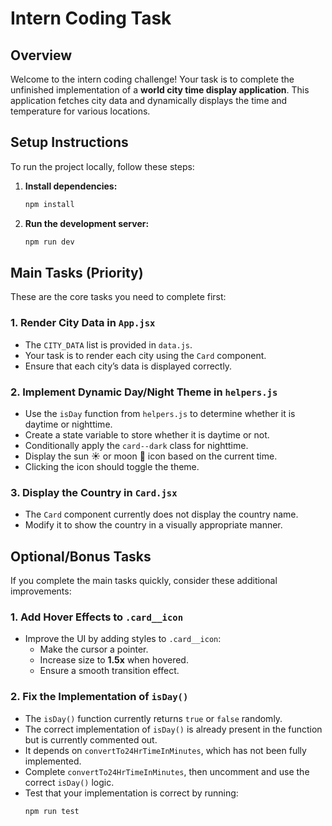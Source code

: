 # Intern Coding Task

## Overview

Welcome to the intern coding challenge! Your task is to complete the unfinished implementation of a **world city time display application**. This application fetches city data and dynamically displays the time and temperature for various locations.

## Setup Instructions

To run the project locally, follow these steps:

1. **Install dependencies:**

   ```sh
   npm install
   ```

2. **Run the development server:**
   ```sh
   npm run dev
   ```

## Main Tasks (Priority)

These are the core tasks you need to complete first:

### 1. Render City Data in `App.jsx`

- The `CITY_DATA` list is provided in `data.js`.
- Your task is to render each city using the `Card` component.
- Ensure that each city’s data is displayed correctly.

### 2. Implement Dynamic Day/Night Theme in `helpers.js`

- Use the `isDay` function from `helpers.js` to determine whether it is daytime or nighttime.
- Create a state variable to store whether it is daytime or not.
- Conditionally apply the `card--dark` class for nighttime.
- Display the sun ☀️ or moon 🌙 icon based on the current time.
- Clicking the icon should toggle the theme.

### 3. Display the Country in `Card.jsx`

- The `Card` component currently does not display the country name.
- Modify it to show the country in a visually appropriate manner.

## Optional/Bonus Tasks

If you complete the main tasks quickly, consider these additional improvements:

### 1. Add Hover Effects to `.card__icon`

- Improve the UI by adding styles to `.card__icon`:
  - Make the cursor a pointer.
  - Increase size to **1.5x** when hovered.
  - Ensure a smooth transition effect.

### 2. Fix the Implementation of `isDay()`

- The `isDay()` function currently returns `true` or `false` randomly.
- The correct implementation of `isDay()` is already present in the function but is currently commented out.
- It depends on `convertTo24HrTimeInMinutes`, which has not been fully implemented.
- Complete `convertTo24HrTimeInMinutes`, then uncomment and use the correct `isDay()` logic.
- Test that your implementation is correct by running:
  ```sh
  npm run test
  ```
